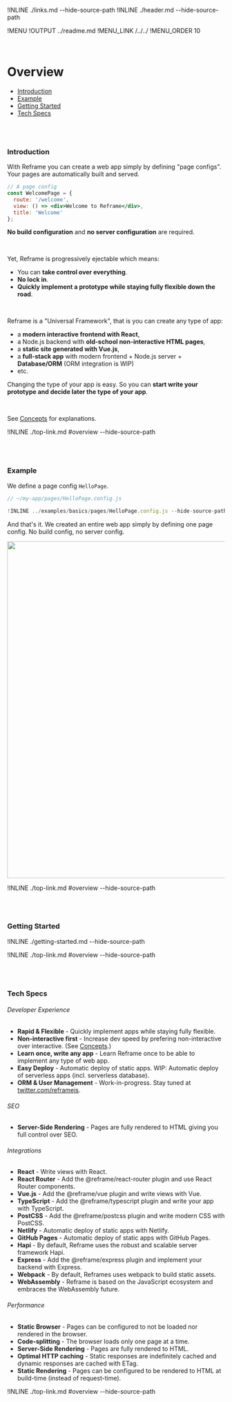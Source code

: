!INLINE ./links.md --hide-source-path
!INLINE ./header.md --hide-source-path

!MENU
!OUTPUT ../readme.md
!MENU_LINK /../../
!MENU_ORDER 10

<br/>

# Overview

 - [Introduction](#introduction)
 - [Example](#example)
 - [Getting Started](#getting-started)
 - [Tech Specs](#tech-specs)

<br/>
<br/>

### Introduction

With Reframe you can create a web app simply by defining "page configs".
Your pages are automatically built and served.

~~~jsx
// A page config
const WelcomePage = {
  route: '/welcome',
  view: () => <div>Welcome to Reframe</div>,
  title: 'Welcome'
};
~~~

**No build configuration** and **no server configuration** are required.

&nbsp;

Yet, Reframe is progressively ejectable which means:
 - You can **take control over everything**.
 - **No lock in**.
 - **Quickly implement a prototype while staying fully flexible down the road**.

&nbsp;

Reframe is a "Universal Framework",
that is you can create any type of app:
 - a **modern interactive frontend with React**,
 - a Node.js backend with **old-school non-interactive HTML pages**,
 - a **static site generated with Vue.js**,
 - a **full-stack app** with modern frontend + Node.js server + **Database/ORM** (ORM integration is WIP)
 - etc.

Changing the type of your app is easy.
So you can
**start write your prototype and
decide later the type of your app**.

&nbsp;

See [Concepts](/docs/concepts.md) for explanations.

!INLINE ./top-link.md #overview --hide-source-path

<br/>
<br/>

### Example

We define a page config `HelloPage`.

~~~jsx
// ~/my-app/pages/HelloPage.config.js

!INLINE ../examples/basics/pages/HelloPage.config.js --hide-source-path
~~~

And that's it.
We created an entire web app simply by defining one page config.
No build config, no server config.

<p align="center">
    <img src='https://github.com/reframejs/reframe/raw/master/docs/images/reframe-start.png?sanitize=true' width="780" style="max-width:100%;"/>
</p>

!INLINE ./top-link.md #overview --hide-source-path

<br/>
<br/>

### Getting Started

!INLINE ./getting-started.md --hide-source-path

!INLINE ./top-link.md #overview --hide-source-path

<br/>
<br/>




### Tech Specs

###### Developer Experience

- **Rapid & Flexible** -
  Quickly implement apps while staying fully flexible.
- **Non-interactive first** -
  Increase dev speed by prefering non-interactive over interactive. (See [Concepts](/docs/concepts.md).)
- **Learn once, write any app** -
  Learn Reframe once to be able to implement any type of web app.
- **Easy Deploy** -
  Automatic deploy of static apps. WIP: Automatic deploy of serverless apps (incl. serverless database).
- **ORM & User Management** -
  Work-in-progress. Stay tuned at [twitter.com/reframejs](https://twitter.com/reframejs).


###### SEO

- **Server-Side Rendering** -
  Pages are fully rendered to HTML giving you full control over SEO.

###### Integrations

- **React** -
  Write views with React.
- **React Router** -
  Add the @reframe/react-router plugin and use React Router components.
- **Vue.js** -
  Add the @reframe/vue plugin and write views with Vue.
- **TypeScript** -
  Add the @reframe/typescript plugin and write your app with TypeScript.
- **PostCSS** -
  Add the @reframe/postcss plugin and write modern CSS with PostCSS.
- **Netlify** -
  Automatic deploy of static apps with Netlify.
- **GitHub Pages** -
  Automatic deploy of static apps with GitHub Pages.
- **Hapi** -
  By default, Reframe uses the robust and scalable server framework Hapi.
- **Express** -
  Add the @reframe/express plugin and implement your backend with Express.
- **Webpack** -
  By default, Reframes uses webpack to build static assets.
- **WebAssembly** -
  Reframe is based on the JavaScript ecosystem and embraces the WebAssembly future.

###### Performance

- **Static Browser** -
  Pages can be configured to not be loaded nor rendered in the browser.
- **Code-splitting** -
  The browser loads only one page at a time.
- **Server-Side Rendering** -
  Pages are fully rendered to HTML.
- **Optimal HTTP caching** -
  Static responses are indefinitely cached and
  dynamic responses are cached with ETag.
- **Static Rendering** -
  Pages can be configured to be rendered to HTML at build-time (instead of request-time).

!INLINE ./top-link.md #overview --hide-source-path

<br/>
<br/>


